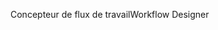 <span data-ttu-id="8d055-101">Concepteur de flux de travail</span><span class="sxs-lookup"><span data-stu-id="8d055-101">Workflow Designer</span></span>